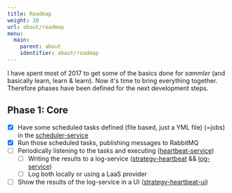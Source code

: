```yaml
---
title: Roadmap
weight: 30
url: about/roadmap
menu:
  main:
    parent: about
    identifier: about/roadmap
---
```


I have spent most of 2017 to get some of the basics done for _sammler_ (and basically learn, learn & learn). Now it's time to bring everything together.  
Therefore phases have been defined for the next development steps.

## Phase 1: Core

- [x] Have some scheduled tasks defined (file based, just a YML file) (=jobs) in the [scheduler-service](/services/scheduler-service)
- [x] Run those scheduled tasks, publishing messages to RabbitMQ
- [ ] Periodically listening to the tasks and executing ([heartbeat-service](https://github.com/sammler/heartbeat-service))
  - [ ] Writing the results to a log-service ([strategy-heartbeat](https://github.com/sammler/strategy-heartbeat) && [log-service](https://github.com/sammler/log-service))
  - [ ] Log both locally or using a LaaS provider
- [ ] Show the results of the log-service in a UI ([strategy-heartbeat-ui](https://github.com/sammler/strategy-heartbeat-ui))

<br/><br/><br/><br/><br/><br/><br/><br/><br/><br/><br/><br/><br/><br/><br/><br/><br/><br/><br/><br/><br/><br/><br/><br/>
